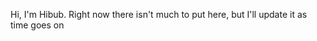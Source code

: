 Hi, I'm Hibub. 
Right now there isn't much to put here, but I'll update it as time goes on
<!---
Hibub-idk/Hibub-idk is a ✨ special ✨ repository because its `README.md` (this file) appears on your GitHub profile.
You can click the Preview link to take a look at your changes.
--->
